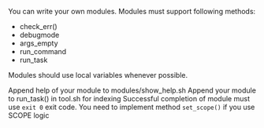You can write your own modules.
Modules must support following methods:

-   check_err()
-   debugmode
-   args_empty
-   run_command
-   run_task

Modules should use local variables whenever possible.

Append help of your module to modules/show_help.sh
Append your module to run_task() in tool.sh for indexing
Successful completion of module must use `exit 0` exit code.
You need to implement method `set_scope()` if you use SCOPE logic